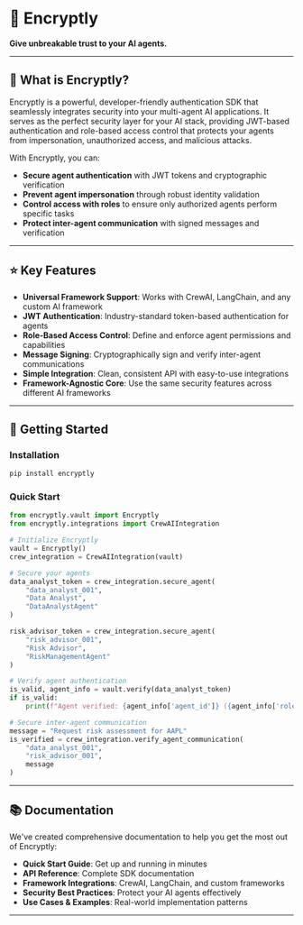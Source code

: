 # 🔐 Encryptly

**Give unbreakable trust to your AI agents.**

---

## 🧠 What is Encryptly?

Encryptly is a powerful, developer-friendly authentication SDK that seamlessly integrates security into your multi-agent AI applications. It serves as the perfect security layer for your AI stack, providing JWT-based authentication and role-based access control that protects your agents from impersonation, unauthorized access, and malicious attacks.

With Encryptly, you can:
- **Secure agent authentication** with JWT tokens and cryptographic verification
- **Prevent agent impersonation** through robust identity validation
- **Control access with roles** to ensure only authorized agents perform specific tasks
- **Protect inter-agent communication** with signed messages and verification

---

## ⭐ Key Features

- **Universal Framework Support**: Works with CrewAI, LangChain, and any custom AI framework
- **JWT Authentication**: Industry-standard token-based authentication for agents
- **Role-Based Access Control**: Define and enforce agent permissions and capabilities
- **Message Signing**: Cryptographically sign and verify inter-agent communications
- **Simple Integration**: Clean, consistent API with easy-to-use integrations
- **Framework-Agnostic Core**: Use the same security features across different AI frameworks

---

## 🚀 Getting Started

### Installation

```bash
pip install encryptly
```

### Quick Start

```python
from encryptly.vault import Encryptly
from encryptly.integrations import CrewAIIntegration

# Initialize Encryptly
vault = Encryptly()
crew_integration = CrewAIIntegration(vault)

# Secure your agents
data_analyst_token = crew_integration.secure_agent(
    "data_analyst_001", 
    "Data Analyst", 
    "DataAnalystAgent"
)

risk_advisor_token = crew_integration.secure_agent(
    "risk_advisor_001", 
    "Risk Advisor", 
    "RiskManagementAgent"
)

# Verify agent authentication
is_valid, agent_info = vault.verify(data_analyst_token)
if is_valid:
    print(f"Agent verified: {agent_info['agent_id']} ({agent_info['role']})")

# Secure inter-agent communication
message = "Request risk assessment for AAPL"
is_verified = crew_integration.verify_agent_communication(
    "data_analyst_001", 
    "risk_advisor_001", 
    message
)
```

---

## 📚 Documentation

We've created comprehensive documentation to help you get the most out of Encryptly:

- **Quick Start Guide**: Get up and running in minutes
- **API Reference**: Complete SDK documentation
- **Framework Integrations**: CrewAI, LangChain, and custom frameworks
- **Security Best Practices**: Protect your AI agents effectively
- **Use Cases & Examples**: Real-world implementation patterns

---

